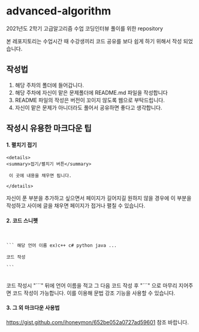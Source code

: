 # advanced-algorithm

2021년도 2학기 고급알고리즘 수업 코딩인터뷰 풀이를 위한 repository

본 레포지토리는 수업시간 때 수강생끼리 코드 공유를 보다 쉽게 하기 위해서 작성 되었습니다.

## 작성법

1. 해당 주차의 폴더에 들어갑니다. 
2. 해당 주차에 자신이 맡은 문제폴더에 README.md 파일을 작성합니다
3. README 파일의 작성은 버전이 꼬이지 않도록 웹으로 부탁드립니다. 
4. 자신이 맡은 문제가 아니더라도 풀어서 공유하면 좋다고 생각합니다.


## 작성시 유용한 마크다운 팁 

#### 1. 펼치기 접기 
```
<details>
<summary>접기/펼치기 버튼</summary>

 이 곳에 내용을 채우면 됩니다.

</details>
```

자신이 푼 부분을 추가하고 싶으면서 페이지가 길어지길 원하지 않을 경우에 이 부분을 작성하고 사이에 글을 채우면 페이지가 접거나 펼칠 수 있습니다.

#### 2. 코드 스니펫

<pre>
<code>

``` 해당 언어 이름 ex)c++ c# python java ...

코드 작성

```
</code>
</pre>

코드 작성시 "\```" 뒤에 언어 이름을 적고 그 다음 코드 작성 후 "\```" 으로 마무리 지어주면 코드 작성이 가능합니다. 이를 이용해 문법 강조 기능을 사용할 수 있습니다.

#### 3. 그 외 마크다운 사용법

https://gist.github.com/ihoneymon/652be052a0727ad59601 참조 바랍니다.
